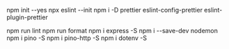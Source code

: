 npm init --yes
npx eslint --init
npm i -D prettier eslint-config-prettier eslint-plugin-prettier

npm run lint
npm run format
npm i express -S
npm i --save-dev nodemon
npm i pino -S
npm i pino-http -S
npm i dotenv -S
